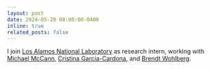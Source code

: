 ```yaml
---
layout: post
date: 2024-05-20 08:00:00-0400
inline: true
related_posts: false
---
```


I join [Los Alamos National Laboratory](https://www.lanl.gov) as research intern, working with [Michael McCann](https://michael-t-mccann.github.io), [Cristina Garcia-Cardona](https://cnls.lanl.gov/External/people/Christina_Garcia-Cardona.php), and [Brendt Wohlberg](https://brendt.wohlberg.net).
